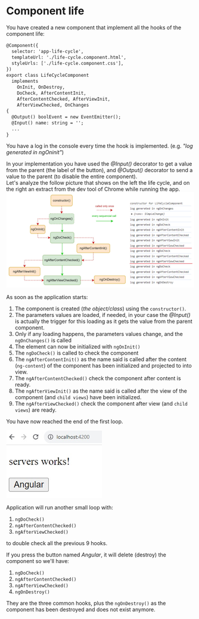 # Component life

You have created a new component that implement all the hooks of the component life:

```
@Component({
  selector: 'app-life-cycle',
  templateUrl: './life-cycle.component.html',
  styleUrls: ['./life-cycle.component.css'],
})
export class LifeCycleComponent
  implements
    OnInit, OnDestroy,
    DoCheck, AfterContentInit,
    AfterContentChecked, AfterViewInit,
    AfterViewChecked, OnChanges
{
  @Output() boolEvent = new EventEmitter();
  @Input() name: string = '';
  ...
}
```

You have a log in the console every time the hook is implemented.
(e.g. _"log generated in ngOninit"_)

In your implementation you have used the _@Input()_ decorator to get a value from the parent (the label of the button), and _@Output()_ decorator to send a value to the parent (to disable the entire component). \
Let's analyze the follow picture that shows on the left the life cycle, and on the right an extract from the dev tool of Chrome while running the app.
![component life](../assets/component-life.jpg "component life cycle")

<!---->

As soon as the application starts:

1. The component is created (_the object/class_) using the `constructor()`.
2. The parameters values are loaded, if needed, in your case the _@Input()_ is actually the trigger for this loading as it gets the value from the parent component.
3. Only if any loading happens, the parameters values change, and the `ngOnChanges()` is called
4. The element can now be initialized with `ngOnInit()`
5. The `ngDoCheck()` is called to check the component
6. The `ngAfterContentInit()` as the name said is called after the content (`ng-content`) of the component has been initialized and projected to into view.
7. The `ngAfterContentChecked()` check the component after content is ready.
8. The `ngAfterViewInit()` as the name said is called after the view of the component (and `child views`) have been initialized.
9. The `ngAfterViewChecked()` check the component after view (and `child views`) are ready.

You have now reached the end of the first loop.

![1st loop](../assets/component-after-1st-loop.jpg "1st loop")

Application will run another small loop with:

1. `ngDoCheck()`
2. `ngAfterContentChecked()`
3. `ngAfterViewChecked()`

to double check all the previous 9 hooks.

If you press the button named _Angular_, it will delete (destroy) the component so we'll have:

1. `ngDoCheck()`
2. `ngAfterContentChecked()`
3. `ngAfterViewChecked()`
4. `ngOnDestroy()`

They are the three common hooks, plus the `ngOnDestroy()` as the component has been destroyed and does not exist anymore.
